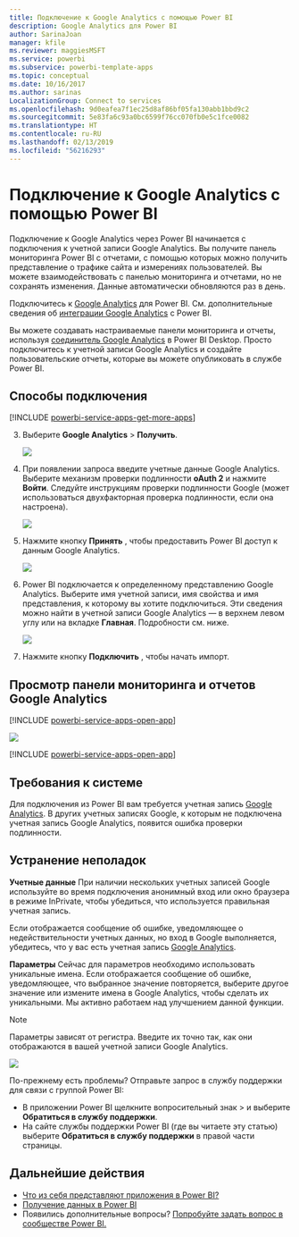 ```yaml
---
title: Подключение к Google Analytics с помощью Power BI
description: Google Analytics для Power BI
author: SarinaJoan
manager: kfile
ms.reviewer: maggiesMSFT
ms.service: powerbi
ms.subservice: powerbi-template-apps
ms.topic: conceptual
ms.date: 10/16/2017
ms.author: sarinas
LocalizationGroup: Connect to services
ms.openlocfilehash: 9d0eafea7f1ec25d8af86bf05fa130abb1bbd9c2
ms.sourcegitcommit: 5e83fa6c93a0bc6599f76cc070fb0e5c1fce0082
ms.translationtype: HT
ms.contentlocale: ru-RU
ms.lasthandoff: 02/13/2019
ms.locfileid: "56216293"
---
```

# <a name="connect-to-google-analytics-with-power-bi"></a>Подключение к Google Analytics с помощью Power BI
Подключение к Google Analytics через Power BI начинается с подключения к учетной записи Google Analytics. Вы получите панель мониторинга Power BI с отчетами, с помощью которых можно получить представление о трафике сайта и измерениях пользователей. Вы можете взаимодействовать с панелью мониторинга и отчетами, но не сохранять изменения. Данные автоматически обновляются раз в день.

Подключитесь к [Google Analytics](https://app.powerbi.com/getdata/services/google-analytics) для Power BI. См. дополнительные сведения об [интеграции Google Analytics](https://powerbi.microsoft.com/integrations/google-analytics) с Power BI.

Вы можете создавать настраиваемые панели мониторинга и отчеты, используя [соединитель Google Analytics](service-google-analytics-connector.md) в Power BI Desktop. Просто подключитесь к учетной записи Google Analytics и создайте пользовательские отчеты, которые вы можете опубликовать в службе Power BI.

## <a name="how-to-connect"></a>Способы подключения
[!INCLUDE [powerbi-service-apps-get-more-apps](./includes/powerbi-service-apps-get-more-apps.md)]

3. Выберите **Google Analytics** \> **Получить**.
   
   ![](media/service-connect-to-google-analytics/ga.png)
4. При появлении запроса введите учетные данные Google Analytics. Выберите механизм проверки подлинности **oAuth 2** и нажмите **Войти**. Следуйте инструкциям проверки подлинности Google (может использоваться двухфакторная проверка подлинности, если она настроена).
   
   ![](media/service-connect-to-google-analytics/creds.png)
5. Нажмите кнопку **Принять** , чтобы предоставить Power BI доступ к данным Google Analytics.
   
   ![](media/service-connect-to-google-analytics/googleanalytics.png)
6. Power BI подключается к определенному представлению Google Analytics. Выберите имя учетной записи, имя свойства и имя представления, к которому вы хотите подключиться. Эти сведения можно найти в учетной записи Google Analytics — в верхнем левом углу или на вкладке **Главная**. Подробности см. ниже. 
   
   ![](media/service-connect-to-google-analytics/params2.png)
5. Нажмите кнопку **Подключить** , чтобы начать импорт. 

## <a name="view-the-google-analytics-dashboard-and-reports"></a>Просмотр панели мониторинга и отчетов Google Analytics
[!INCLUDE [powerbi-service-apps-open-app](./includes/powerbi-service-apps-open-app.md)]

   ![](media/service-connect-to-google-analytics/googleanalytics2.png)

[!INCLUDE [powerbi-service-apps-open-app](./includes/powerbi-service-apps-what-now.md)]

## <a name="system-requirements"></a>Требования к системе
Для подключения из Power BI вам требуется учетная запись [Google Analytics](https://www.google.com/analytics/). В других учетных записях Google, к которым не подключена учетная запись Google Analytics, появится ошибка проверки подлинности.

## <a name="troubleshooting"></a>Устранение неполадок
**Учетные данные** При наличии нескольких учетных записей Google используйте во время подключения анонимный вход или окно браузера в режиме InPrivate, чтобы убедиться, что используется правильная учетная запись.

Если отображается сообщение об ошибке, уведомляющее о недействительности учетных данных, но вход в Google выполняется, убедитесь, что у вас есть учетная запись [Google Analytics](https://www.google.com/analytics/).

**Параметры** Сейчас для параметров необходимо использовать уникальные имена. Если отображается сообщение об ошибке, уведомляющее, что выбранное значение повторяется, выберите другое значение или измените имена в Google Analytics, чтобы сделать их уникальными. Мы активно работаем над улучшением данной функции.

>[!NOTE]
>Параметры зависят от регистра. Введите их точно так, как они отображаются в вашей учетной записи Google Analytics.

![](media/service-connect-to-google-analytics/pbi_googleanalytics1.png)

По-прежнему есть проблемы? Отправьте запрос в службу поддержки для связи с группой Power BI:

* В приложении Power BI щелкните вопросительный знак \> и выберите **Обратиться в службу поддержки**.
* На сайте службы поддержки Power BI (где вы читаете эту статью) выберите **Обратиться в службу поддержки** в правой части страницы.

## <a name="next-steps"></a>Дальнейшие действия
* [Что из себя представляют приложения в Power BI?](service-create-distribute-apps.md)
* [Получение данных в Power BI](service-get-data.md)
* Появились дополнительные вопросы? [Попробуйте задать вопрос в сообществе Power BI.](http://community.powerbi.com/)

